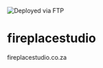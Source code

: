 ![Deployed via FTP](https://github.com/JohnRoux/fireplacestudio/workflows/Publish%20Website/badge.svg)

# fireplacestudio
fireplacestudio.co.za

